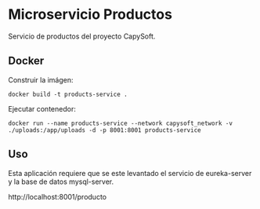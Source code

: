 # Microservicio Productos

Servicio de productos del proyecto CapySoft.

## Docker

Construir la imágen:

```shell
docker build -t products-service .
```

Ejecutar contenedor:

```shell
docker run --name products-service --network capysoft_network -v ./uploads:/app/uploads -d -p 8001:8001 products-service
```

## Uso

Esta aplicación requiere que se este levantado el servicio de eureka-server y la base de datos mysql-server.

http://localhost:8001/producto